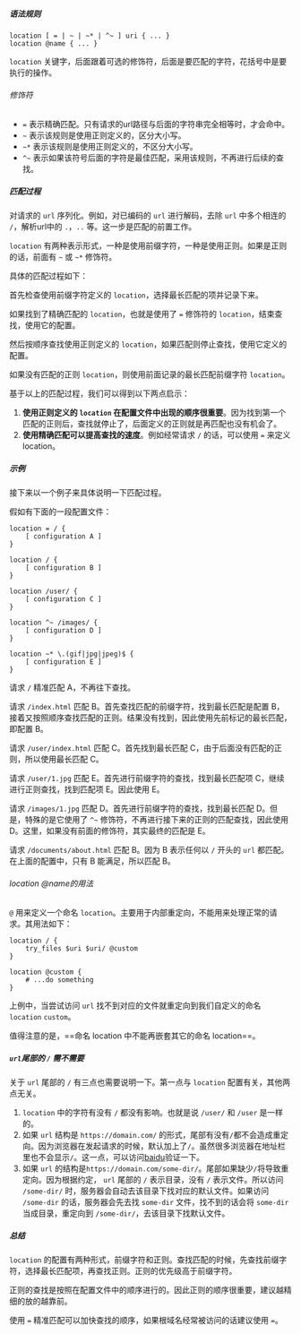 ##### 语法规则
```nginx
location [ = | ~ | ~* | ^~ ] uri { ... }
location @name { ... }
```

`location` 关键字，后面跟着可选的修饰符，后面是要匹配的字符，花括号中是要执行的操作。

###### 修饰符

-   `=` 表示精确匹配。只有请求的url路径与后面的字符串完全相等时，才会命中。
-   `~` 表示该规则是使用正则定义的，区分大小写。
-   `~*` 表示该规则是使用正则定义的，不区分大小写。
-   `^~` 表示如果该符号后面的字符是最佳匹配，采用该规则，不再进行后续的查找。

##### 匹配过程

对请求的 `url` 序列化。例如，对已编码的 `url` 进行解码，去除 `url` 中多个相连的 `/`，解析url中的 `.`，`..` 等。这一步是匹配的前置工作。

`location` 有两种表示形式，一种是使用前缀字符，一种是使用正则。如果是正则的话，前面有 `~` 或 `~*` 修饰符。

具体的匹配过程如下：

首先检查使用前缀字符定义的 `location`，选择最长匹配的项并记录下来。

如果找到了精确匹配的 `location`，也就是使用了 `=` 修饰符的 `location`，结束查找，使用它的配置。

然后按顺序查找使用正则定义的 `location`，如果匹配则停止查找，使用它定义的配置。

如果没有匹配的正则 `location`，则使用前面记录的最长匹配前缀字符 `location`。

基于以上的匹配过程，我们可以得到以下两点启示：

1.  **使用正则定义的 `location` 在配置文件中出现的顺序很重要**。因为找到第一个匹配的正则后，查找就停止了，后面定义的正则就是再匹配也没有机会了。
2.  **使用精确匹配可以提高查找的速度**。例如经常请求 `/` 的话，可以使用 `=` 来定义location。

##### 示例

接下来以一个例子来具体说明一下匹配过程。

假如有下面的一段配置文件：

```nginx
location = / {
    [ configuration A ]
}

location / {
    [ configuration B ]
}

location /user/ {
    [ configuration C ]
}

location ^~ /images/ {
    [ configuration D ]
}

location ~* \.(gif|jpg|jpeg)$ {
    [ configuration E ]
}
```

请求 `/` 精准匹配 A，不再往下查找。

请求 `/index.html` 匹配 B。首先查找匹配的前缀字符，找到最长匹配是配置 B，接着又按照顺序查找匹配的正则。结果没有找到，因此使用先前标记的最长匹配，即配置 B。

请求 `/user/index.html` 匹配 C。首先找到最长匹配 C，由于后面没有匹配的正则，所以使用最长匹配 C。

请求 `/user/1.jpg` 匹配 E。首先进行前缀字符的查找，找到最长匹配项 C，继续进行正则查找，找到匹配项 E。因此使用 E。

请求 `/images/1.jpg` 匹配 D。首先进行前缀字符的查找，找到最长匹配 D。但是，特殊的是它使用了 `^~` 修饰符，不再进行接下来的正则的匹配查找，因此使用 D。这里，如果没有前面的修饰符，其实最终的匹配是 E。

请求 `/documents/about.html` 匹配 B。因为 B 表示任何以 `/` 开头的 `url` 都匹配。在上面的配置中，只有 B 能满足，所以匹配 B。

###### location @name的用法

`@` 用来定义一个命名 `location`。主要用于内部重定向，不能用来处理正常的请求。其用法如下：

```nginx
location / {
    try_files $uri $uri/ @custom
}

location @custom {
    # ...do something
}
```

上例中，当尝试访问 `url` 找不到对应的文件就重定向到我们自定义的命名 `location` `custom`。

值得注意的是，==命名 location 中不能再嵌套其它的命名 location==。

##### `url`尾部的 `/` 需不需要

关于 `url` 尾部的 `/` 有三点也需要说明一下。第一点与 `location` 配置有关，其他两点无关。

1.  `location` 中的字符有没有 `/` 都没有影响。也就是说 `/user/` 和 `/user` 是一样的。
2.  如果 `url` 结构是 `https://domain.com/` 的形式，尾部有没有`/`都不会造成重定向。因为浏览器在发起请求的时候，默认加上了`/`。虽然很多浏览器在地址栏里也不会显示`/`。这一点，可以访问[baidu](https://www.baidu.com/)验证一下。
3.  如果 `url` 的结构是`https://domain.com/some-dir/`。尾部如果缺少`/`将导致重定向。因为根据约定， `url` 尾部的 `/` 表示目录，没有 `/` 表示文件。所以访问 `/some-dir/` 时，服务器会自动去该目录下找对应的默认文件。如果访问 `/some-dir` 的话，服务器会先去找 `some-dir` 文件，找不到的话会将 `some-dir` 当成目录，重定向到 `/some-dir/`，去该目录下找默认文件。

##### 总结

`location` 的配置有两种形式，前缀字符和正则。查找匹配的时候，先查找前缀字符，选择最长匹配项，再查找正则。正则的优先级高于前缀字符。

正则的查找是按照在配置文件中的顺序进行的。因此正则的顺序很重要，建议越精细的放的越靠前。

使用 `=` 精准匹配可以加快查找的顺序，如果根域名经常被访问的话建议使用 `=`。